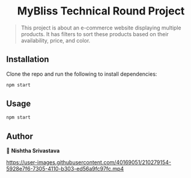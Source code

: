<h1 align="center">MyBliss Technical Round Project</h1>

> This project is about an e-commerce website displaying multiple products. It has filters to sort these products based on their availability, price, and color.

## Installation

Clone the repo and run the following to install dependencies:

```sh
npm start
```

## Usage

```sh
npm start
```

## Author

👤 **Nishtha Srivastava**


https://user-images.githubusercontent.com/40169051/210279154-5928e7f6-7305-4110-b303-ed56a9fc97fc.mp4

